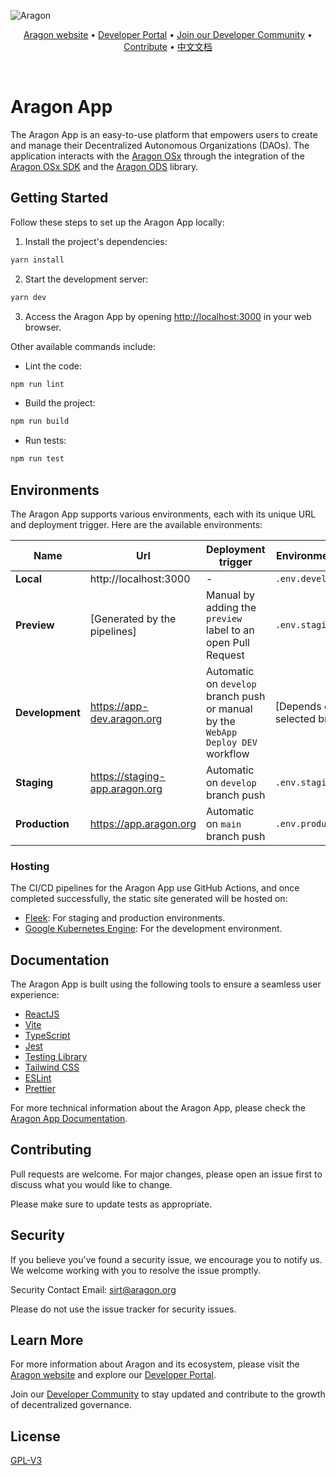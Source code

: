 ![Aragon](https://res.cloudinary.com/dbktgy3vg/image/upload/v1689668058/aragon-app_hpima1.png)

<p align="center">
  <a href="https://aragon.org/">Aragon website</a>
  •
  <a href="https://devs.aragon.org/">Developer Portal</a>
  •
  <a href="https://aragonproject.typeform.com/to/LngekEhU">Join our Developer Community</a>
  •
  <a href="https://aragonproject.typeform.com/dx-contribution">Contribute</a>
  •
  <a href="Readme_zh.md">中文文档</a>
</p>

<br/>

# Aragon App

The Aragon App is an easy-to-use platform that empowers users to create and manage their Decentralized Autonomous Organizations (DAOs). The application interacts with the [Aragon OSx](https://github.com/aragon/osx) through the integration of the [Aragon OSx SDK](https://github.com/aragon/sdk) and the [Aragon ODS](https://github.com/aragon/ods) library.

## Getting Started

Follow these steps to set up the Aragon App locally:

1. Install the project's dependencies:

```bash
yarn install
```

2. Start the development server:

```bash
yarn dev
```

3. Access the Aragon App by opening [http://localhost:3000](http://localhost:3000) in your web browser.

Other available commands include:

- Lint the code:

```bash
npm run lint
```

- Build the project:

```bash
npm run build
```

- Run tests:

```bash
npm run test
```

## Environments

The Aragon App supports various environments, each with its unique URL and deployment trigger. Here are the available environments:

| Name            | Url                            | Deployment trigger                                                               | Environment file                 |
| --------------- | ------------------------------ | -------------------------------------------------------------------------------- | -------------------------------- |
| **Local**       | http://localhost:3000          | -                                                                                | `.env.development`               |
| **Preview**     | [Generated by the pipelines]   | Manual by adding the `preview` label to an open Pull Request                     | `.env.staging`                   |
| **Development** | https://app-dev.aragon.org     | Automatic on `develop` branch push or manual by the `WebApp Deploy DEV` workflow | [Depends on the selected branch] |
| **Staging**     | https://staging-app.aragon.org | Automatic on `develop` branch push                                               | `.env.staging`                   |
| **Production**  | https://app.aragon.org         | Automatic on `main` branch push                                                  | `.env.production`                |

### Hosting

The CI/CD pipelines for the Aragon App use GitHub Actions, and once completed successfully, the static site generated will be hosted on:

- [Fleek](https://fleek.co): For staging and production environments.
- [Google Kubernetes Engine](https://cloud.google.com/kubernetes-engine): For the development environment.

## Documentation

The Aragon App is built using the following tools to ensure a seamless user experience:

- [ReactJS](https://reactjs.org)
- [Vite](https://vitejs.dev)
- [TypeScript](https://www.typescriptlang.org)
- [Jest](https://jestjs.io)
- [Testing Library](https://testing-library.com)
- [Tailwind CSS](https://tailwindcss.com)
- [ESLint](https://eslint.org)
- [Prettier](https://prettier.io)

For more technical information about the Aragon App, please check the [Aragon App Documentation](./docs/index.md).

## Contributing

Pull requests are welcome. For major changes, please open an issue first to discuss what you would like to change.

Please make sure to update tests as appropriate.

## Security

If you believe you've found a security issue, we encourage you to notify us. We welcome working with you to resolve the issue promptly.

Security Contact Email: sirt@aragon.org

Please do not use the issue tracker for security issues.

## Learn More

For more information about Aragon and its ecosystem, please visit the [Aragon website](https://aragon.org/) and explore our [Developer Portal](https://devs.aragon.org/).

Join our [Developer Community](https://aragonproject.typeform.com/to/LngekEhU) to stay updated and contribute to the growth of decentralized governance.

## License

[GPL-V3](./LICENSE)
